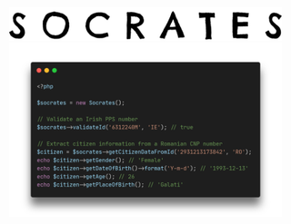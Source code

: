 <p align="center">
    <img src="https://raw.githubusercontent.com/AlexOlival/socrates/docs/docs/logo.png" alt="Socrates logo" width="480">
    <img src="https://raw.githubusercontent.com/AlexOlival/socrates/docs/docs/example.png" alt="Socrates logo" width="480">
</p>